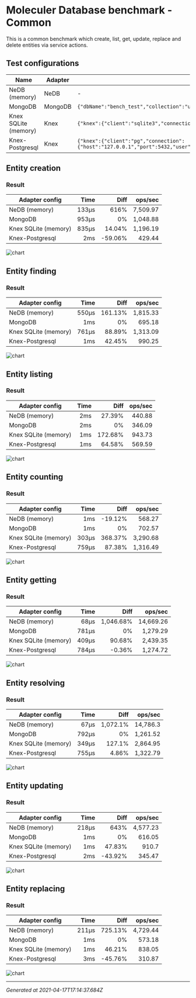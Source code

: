 <!-- THIS PAGE IS GENERATED. DO NOT EDIT MANUALLY! -->

# Moleculer Database benchmark - Common
This is a common benchmark which create, list, get, update, replace and delete entities via service actions.
## Test configurations

| Name | Adapter | Options |
| ---- | ------- | ------- |
| NeDB (memory) | NeDB | - |
| MongoDB | MongoDB | `{"dbName":"bench_test","collection":"users"}` |
| Knex SQLite (memory) | Knex | `{"knex":{"client":"sqlite3","connection":{"filename":":memory:"},"useNullAsDefault":true,"log":{}}}` |
| Knex-Postgresql | Knex | `{"knex":{"client":"pg","connection":{"host":"127.0.0.1","port":5432,"user":"postgres","password":"moleculer","database":"bench_test"}}}` |
## Entity creation

### Result


| Adapter config | Time | Diff | ops/sec |
| -------------- | ----:| ----:| -------:|
| NeDB (memory) | 133μs | 616% | 7,509.97 |
| MongoDB | 953μs | 0% | 1,048.88 |
| Knex SQLite (memory) | 835μs | 14.04% | 1,196.19 |
| Knex-Postgresql | 2ms | -59.06% | 429.44 |

![chart](https://image-charts.com/chart?chs=800x450&chtt=Entity%20creation%7C%28ops%2Fsec%29&chf=b0%2Clg%2C90%2C03a9f4%2C0%2C3f51b5%2C1&chg=0%2C50&chl=%7C%7C%7C%7C%2033%25%20%21%7Cx2%20&chma=0%2C0%2C10%2C10&cht=bvs&chxt=x%2Cy&chxl=0%3A%7CNeDB%20%28memory%29%7CMongoDB%7CKnex%20SQLite%20%28memory%29%7CKnex-Postgresql&chd=a%3A7509.968502939131%2C1048.8813362999538%2C1196.193338627212%2C429.4365509567277)

## Entity finding

### Result


| Adapter config | Time | Diff | ops/sec |
| -------------- | ----:| ----:| -------:|
| NeDB (memory) | 550μs | 161.13% | 1,815.33 |
| MongoDB | 1ms | 0% | 695.18 |
| Knex SQLite (memory) | 761μs | 88.89% | 1,313.09 |
| Knex-Postgresql | 1ms | 42.45% | 990.25 |

![chart](https://image-charts.com/chart?chs=800x450&chtt=Entity%20finding%7C%28ops%2Fsec%29&chf=b0%2Clg%2C90%2C03a9f4%2C0%2C3f51b5%2C1&chg=0%2C50&chl=%7C%7C%7C%7C%2033%25%20%21%7Cx2%20&chma=0%2C0%2C10%2C10&cht=bvs&chxt=x%2Cy&chxl=0%3A%7CNeDB%20%28memory%29%7CMongoDB%7CKnex%20SQLite%20%28memory%29%7CKnex-Postgresql&chd=a%3A1815.3338412567227%2C695.176792798978%2C1313.0939965347168%2C990.2536308481683)

## Entity listing

### Result


| Adapter config | Time | Diff | ops/sec |
| -------------- | ----:| ----:| -------:|
| NeDB (memory) | 2ms | 27.39% | 440.88 |
| MongoDB | 2ms | 0% | 346.09 |
| Knex SQLite (memory) | 1ms | 172.68% | 943.73 |
| Knex-Postgresql | 1ms | 64.58% | 569.59 |

![chart](https://image-charts.com/chart?chs=800x450&chtt=Entity%20listing%7C%28ops%2Fsec%29&chf=b0%2Clg%2C90%2C03a9f4%2C0%2C3f51b5%2C1&chg=0%2C50&chl=%7C%7C%7C%7C%2033%25%20%21%7Cx2%20&chma=0%2C0%2C10%2C10&cht=bvs&chxt=x%2Cy&chxl=0%3A%7CNeDB%20%28memory%29%7CMongoDB%7CKnex%20SQLite%20%28memory%29%7CKnex-Postgresql&chd=a%3A440.8824042290265%2C346.0938734566868%2C943.7286496681418%2C569.5909821723836)

## Entity counting

### Result


| Adapter config | Time | Diff | ops/sec |
| -------------- | ----:| ----:| -------:|
| NeDB (memory) | 1ms | -19.12% | 568.27 |
| MongoDB | 1ms | 0% | 702.57 |
| Knex SQLite (memory) | 303μs | 368.37% | 3,290.68 |
| Knex-Postgresql | 759μs | 87.38% | 1,316.49 |

![chart](https://image-charts.com/chart?chs=800x450&chtt=Entity%20counting%7C%28ops%2Fsec%29&chf=b0%2Clg%2C90%2C03a9f4%2C0%2C3f51b5%2C1&chg=0%2C50&chl=%7C%7C%7C%7C%2033%25%20%21%7Cx2%20&chma=0%2C0%2C10%2C10&cht=bvs&chxt=x%2Cy&chxl=0%3A%7CNeDB%20%28memory%29%7CMongoDB%7CKnex%20SQLite%20%28memory%29%7CKnex-Postgresql&chd=a%3A568.2729648602835%2C702.5746965267197%2C3290.6820611225803%2C1316.4920639696516)

## Entity getting

### Result


| Adapter config | Time | Diff | ops/sec |
| -------------- | ----:| ----:| -------:|
| NeDB (memory) | 68μs | 1,046.68% | 14,669.26 |
| MongoDB | 781μs | 0% | 1,279.29 |
| Knex SQLite (memory) | 409μs | 90.68% | 2,439.35 |
| Knex-Postgresql | 784μs | -0.36% | 1,274.72 |

![chart](https://image-charts.com/chart?chs=800x450&chtt=Entity%20getting%7C%28ops%2Fsec%29&chf=b0%2Clg%2C90%2C03a9f4%2C0%2C3f51b5%2C1&chg=0%2C50&chl=%7C%7C%7C%7C%2033%25%20%21%7Cx2%20&chma=0%2C0%2C10%2C10&cht=bvs&chxt=x%2Cy&chxl=0%3A%7CNeDB%20%28memory%29%7CMongoDB%7CKnex%20SQLite%20%28memory%29%7CKnex-Postgresql&chd=a%3A14669.259267409656%2C1279.286247049302%2C2439.3484180933215%2C1274.72016142048)

## Entity resolving

### Result


| Adapter config | Time | Diff | ops/sec |
| -------------- | ----:| ----:| -------:|
| NeDB (memory) | 67μs | 1,072.1% | 14,786.3 |
| MongoDB | 792μs | 0% | 1,261.52 |
| Knex SQLite (memory) | 349μs | 127.1% | 2,864.95 |
| Knex-Postgresql | 755μs | 4.86% | 1,322.79 |

![chart](https://image-charts.com/chart?chs=800x450&chtt=Entity%20resolving%7C%28ops%2Fsec%29&chf=b0%2Clg%2C90%2C03a9f4%2C0%2C3f51b5%2C1&chg=0%2C50&chl=%7C%7C%7C%7C%2033%25%20%21%7Cx2%20&chma=0%2C0%2C10%2C10&cht=bvs&chxt=x%2Cy&chxl=0%3A%7CNeDB%20%28memory%29%7CMongoDB%7CKnex%20SQLite%20%28memory%29%7CKnex-Postgresql&chd=a%3A14786.301219406241%2C1261.5241435721416%2C2864.946312232579%2C1322.7911259662353)

## Entity updating

### Result


| Adapter config | Time | Diff | ops/sec |
| -------------- | ----:| ----:| -------:|
| NeDB (memory) | 218μs | 643% | 4,577.23 |
| MongoDB | 1ms | 0% | 616.05 |
| Knex SQLite (memory) | 1ms | 47.83% | 910.7 |
| Knex-Postgresql | 2ms | -43.92% | 345.47 |

![chart](https://image-charts.com/chart?chs=800x450&chtt=Entity%20updating%7C%28ops%2Fsec%29&chf=b0%2Clg%2C90%2C03a9f4%2C0%2C3f51b5%2C1&chg=0%2C50&chl=%7C%7C%7C%7C%2033%25%20%21%7Cx2%20&chma=0%2C0%2C10%2C10&cht=bvs&chxt=x%2Cy&chxl=0%3A%7CNeDB%20%28memory%29%7CMongoDB%7CKnex%20SQLite%20%28memory%29%7CKnex-Postgresql&chd=a%3A4577.230110178461%2C616.0483041257492%2C910.7005648881625%2C345.4652494785996)

## Entity replacing

### Result


| Adapter config | Time | Diff | ops/sec |
| -------------- | ----:| ----:| -------:|
| NeDB (memory) | 211μs | 725.13% | 4,729.44 |
| MongoDB | 1ms | 0% | 573.18 |
| Knex SQLite (memory) | 1ms | 46.21% | 838.05 |
| Knex-Postgresql | 3ms | -45.76% | 310.87 |

![chart](https://image-charts.com/chart?chs=800x450&chtt=Entity%20replacing%7C%28ops%2Fsec%29&chf=b0%2Clg%2C90%2C03a9f4%2C0%2C3f51b5%2C1&chg=0%2C50&chl=%7C%7C%7C%7C%2033%25%20%21%7Cx2%20&chma=0%2C0%2C10%2C10&cht=bvs&chxt=x%2Cy&chxl=0%3A%7CNeDB%20%28memory%29%7CMongoDB%7CKnex%20SQLite%20%28memory%29%7CKnex-Postgresql&chd=a%3A4729.43668174304%2C573.1761262639386%2C838.0454056487049%2C310.8743228991901)

--------------------
_Generated at 2021-04-17T17:14:37.684Z_